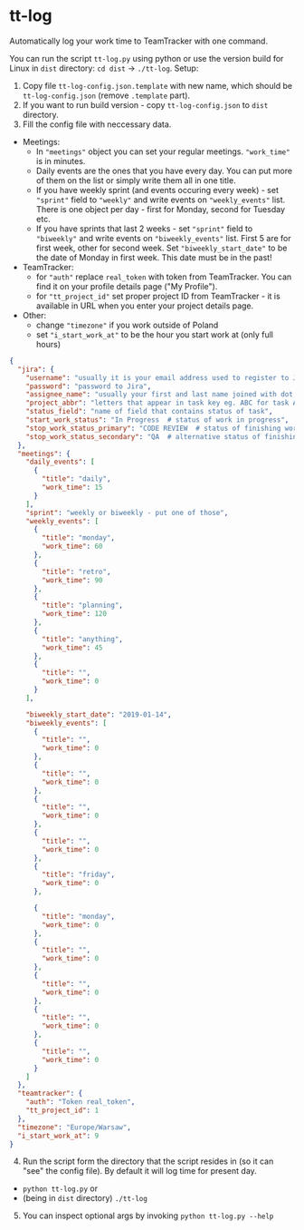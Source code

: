 # tt-log
Automatically log your work time to TeamTracker with one command.

You can run the script `tt-log.py` using python or use the version build for Linux in `dist` directory: `cd dist` -> `./tt-log`.
Setup:
1. Copy file `tt-log-config.json.template` with new name, which should be `tt-log-config.json` (remove `.template` part).
2. If you want to run build version - copy `tt-log-config.json` to `dist` directory.
3. Fill the config file with neccessary data.
 * Meetings:
    * In `"meetings"` object you can set your regular meetings. `"work_time"` is in minutes.
    * Daily events are the ones that you have every day. You can put more of them on the list or simply write them all in one title.
    * If you have weekly sprint (and events occuring every week) - set `"sprint"` field to `"weekly"` and write events on `"weekly_events"` list. There is one object per day - first for Monday, second for Tuesday etc.
    * If you have sprints that last 2 weeks - set `"sprint"` field to `"biweekly"` and write events on `"biweekly_events"` list. First 5 are for first week, other for second week. Set `"biweekly_start_date"` to be the date of Monday in first week. This date must be in the past!
  * TeamTracker:
    * for `"auth"` replace `real_token` with token from TeamTracker. You can find it on your profile details page ("My Profile").
    * for `"tt_project_id"` set proper project ID from TeamTracker - it is available in URL when you enter your project details page.
  * Other:
    * change `"timezone"` if you work outside of Poland
    * set `"i_start_work_at"` to be the hour you start work at (only full hours)


```json
{
  "jira": {
    "username": "usually it is your email address used to register to Jira",
    "password": "password to Jira",
    "assignee_name": "usually your first and last name joined with dot, without polish letters (imie.nazwisko). Check Jira @mention to be sure.",
    "project_abbr": "letters that appear in task key eg. ABC for task ABC-1234",
    "status_field": "name of field that contains status of task",
    "start_work_status": "In Progress  # status of work in progress",
    "stop_work_status_primary": "CODE REVIEW  # status of finishing work",
    "stop_work_status_secondary": "QA  # alternative status of finishing work",
  },
  "meetings": {
    "daily_events": [  
      {
        "title": "daily",
        "work_time": 15
      }
    ],
    "sprint": "weekly or biweekly - put one of those",
    "weekly_events": [
      {
        "title": "monday",
        "work_time": 60
      },
      {
        "title": "retro",
        "work_time": 90
      },
      {
        "title": "planning",
        "work_time": 120
      },
      {
        "title": "anything",
        "work_time": 45
      },
      {
        "title": "",
        "work_time": 0
      }
    ],

    "biweekly_start_date": "2019-01-14",
    "biweekly_events": [
      {
        "title": "",
        "work_time": 0
      },
      {
        "title": "",
        "work_time": 0
      },
      {
        "title": "",
        "work_time": 0
      },
      {
        "title": "",
        "work_time": 0
      },
      {
        "title": "friday",
        "work_time": 0
      },

      {
        "title": "monday",
        "work_time": 0
      },
      {
        "title": "",
        "work_time": 0
      },
      {
        "title": "",
        "work_time": 0
      },
      {
        "title": "",
        "work_time": 0
      },
      {
        "title": "",
        "work_time": 0
      }
    ]
  },
  "teamtracker": {
    "auth": "Token real_token",
    "tt_project_id": 1
  },
  "timezone": "Europe/Warsaw",
  "i_start_work_at": 9
}
```
4. Run the script form the directory that the script resides in (so it can "see" the config file). By default it will log time for present day.
 * `python tt-log.py` or
 * (being in `dist` directory) `./tt-log`
5. You can inspect optional args by invoking `python tt-log.py --help`
